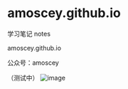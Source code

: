 # amoscey.github.io
学习笔记 notes


amoscey.github.io

公众号：amoscey

（测试中）
![image](https://user-images.githubusercontent.com/101571163/170822115-d81ade40-313a-48fb-a677-7a50bf48dcf6.png)
